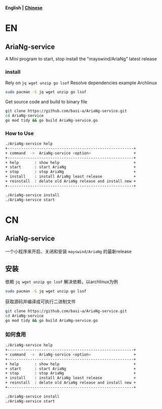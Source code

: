 **English | [Chinese](#CN)**
# EN
## AriaNg-service
A Mini program to start, stop install the "mayswind/AriaNg" latest release
### install
Rely on `jq wget unzip go lsof`
Resolve dependencies example Archlinux
```bash
sudo pacman -S jq wget unzip go lsof
```
Get source code and build to binary file
```bash
git clone https://github.com/basi-a/AriaNg-service.git
cd AriaNg-service
go mod tidy && go build AriaNg-service.go
```

### How to Use
```bash
./AriaNg-service help
+--------------------------------------------------------+
+ command  ->  AriaNg-service <option>                   +
+--------------------------------------------------------+
+ help       : show help                                 +
+ start      : start AriaNg                              +
+ stop       : stop AriaNg                               +
+ install    : install AriaNg least release              +
+ reinstall  : delate old AriaNg release and install new +
+--------------------------------------------------------+
```
```bash
./AriaNg-service install
./AriaNg-service start
```

# CN
## AriaNg-service
一个小程序来开启、关闭和安装 `mayswind/AriaNg` 的最新release
## 安装
依赖 `jq wget unzip go lsof`
解决依赖，以archlinux为例
```bash
sudo pacman -S jq wget unzip go lsof
```
获取源码并编译成可执行二进制文件
```bash
git clone https://github.com/basi-a/AriaNg-service.git
cd AriaNg-service
go mod tidy && go build AriaNg-service.go
```
### 如何食用
```bash
./AriaNg-service help
+--------------------------------------------------------+
+ command  ->  AriaNg-service <option>                   +
+--------------------------------------------------------+
+ help       : show help                                 +
+ start      : start AriaNg                              +
+ stop       : stop AriaNg                               +
+ install    : install AriaNg least release              +
+ reinstall  : delate old AriaNg release and install new +
+--------------------------------------------------------+
```
```bash
./AriaNg-service install
./AriaNg-service start
```

